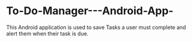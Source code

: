 # To-Do-Manager---Android-App-

This Android application is used to save Tasks a user must complete and alert them when their task is due.
